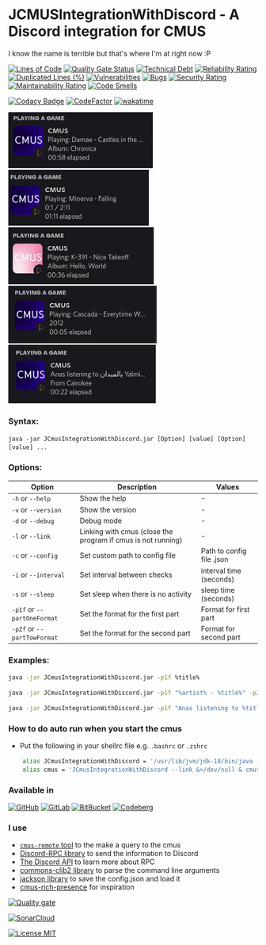 # JCMUSIntegrationWithDiscord - A Discord integration for CMUS
I know the name is terrible but that's where I'm at right now :P

[![Lines of Code](https://sonarcloud.io/api/project_badges/measure?project=Anas-Elgarhy_JCmusIntegrationWithDiscord&metric=ncloc)](https://sonarcloud.io/summary/new_code?id=Anas-Elgarhy_JCmusIntegrationWithDiscord)
[![Quality Gate Status](https://sonarcloud.io/api/project_badges/measure?project=Anas-Elgarhy_JCmusIntegrationWithDiscord&metric=alert_status)](https://sonarcloud.io/summary/new_code?id=Anas-Elgarhy_JCmusIntegrationWithDiscord)
[![Technical Debt](https://sonarcloud.io/api/project_badges/measure?project=Anas-Elgarhy_JCmusIntegrationWithDiscord&metric=sqale_index)](https://sonarcloud.io/summary/new_code?id=Anas-Elgarhy_JCmusIntegrationWithDiscord)
[![Reliability Rating](https://sonarcloud.io/api/project_badges/measure?project=Anas-Elgarhy_JCmusIntegrationWithDiscord&metric=reliability_rating)](https://sonarcloud.io/summary/new_code?id=Anas-Elgarhy_JCmusIntegrationWithDiscord)
[![Duplicated Lines (%)](https://sonarcloud.io/api/project_badges/measure?project=Anas-Elgarhy_JCmusIntegrationWithDiscord&metric=duplicated_lines_density)](https://sonarcloud.io/summary/new_code?id=Anas-Elgarhy_JCmusIntegrationWithDiscord)
[![Vulnerabilities](https://sonarcloud.io/api/project_badges/measure?project=Anas-Elgarhy_JCmusIntegrationWithDiscord&metric=vulnerabilities)](https://sonarcloud.io/summary/new_code?id=Anas-Elgarhy_JCmusIntegrationWithDiscord)
[![Bugs](https://sonarcloud.io/api/project_badges/measure?project=Anas-Elgarhy_JCmusIntegrationWithDiscord&metric=bugs)](https://sonarcloud.io/summary/new_code?id=Anas-Elgarhy_JCmusIntegrationWithDiscord)
[![Security Rating](https://sonarcloud.io/api/project_badges/measure?project=Anas-Elgarhy_JCmusIntegrationWithDiscord&metric=security_rating)](https://sonarcloud.io/summary/new_code?id=Anas-Elgarhy_JCmusIntegrationWithDiscord)
[![Maintainability Rating](https://sonarcloud.io/api/project_badges/measure?project=Anas-Elgarhy_JCmusIntegrationWithDiscord&metric=sqale_rating)](https://sonarcloud.io/summary/new_code?id=Anas-Elgarhy_JCmusIntegrationWithDiscord)
[![Code Smells](https://sonarcloud.io/api/project_badges/measure?project=Anas-Elgarhy_JCmusIntegrationWithDiscord&metric=code_smells)](https://sonarcloud.io/summary/new_code?id=Anas-Elgarhy_JCmusIntegrationWithDiscord)

[![Codacy Badge](https://api.codacy.com/project/badge/Grade/3e0d24aa2c1441e484622b8540193cdf)](https://app.codacy.com/gh/Anas-Elgarhy/JCmusIntegrationWithDiscord?utm_source=github.com&utm_medium=referral&utm_content=Anas-Elgarhy/JCmusIntegrationWithDiscord&utm_campaign=Badge_Grade_Settings)
[![CodeFactor](https://www.codefactor.io/repository/github/anas-elgarhy/jcmusintegrationwithdiscord/badge)](https://www.codefactor.io/repository/github/anas-elgarhy/jcmusintegrationwithdiscord)
[![wakatime](https://wakatime.com/badge/user/0671d7a1-0f1f-4dae-9501-2d7aa4f6fc20/project/5bd30ca7-e14d-4d4b-8fb6-7e1c0ab9250c.svg)](https://wakatime.com/badge/user/0671d7a1-0f1f-4dae-9501-2d7aa4f6fc20/project/5bd30ca7-e14d-4d4b-8fb6-7e1c0ab9250c)

<img alt="image 1" src="./Screenshots/1.png">
<img alt="image 2" src="./Screenshots/2.gif">
<img alt="image 3" src="./Screenshots/3.png">
<img alt="image 4" src="./Screenshots/4.png">
<img alt="image 5" src="./Screenshots/5.png">

### Syntax:
`java -jar JCmusIntegrationWithDiscord.jar [Option] [value] [Option] [value] ...`

### Options:
| Option                      | Description                                                  | Values                    |
|-----------------------------|--------------------------------------------------------------|---------------------------|
| `-h` or `--help`            | Show the help                                                | -                         |
| `-v` or `--version`         | Show the version                                             | -                         |
| `-d` or `--debug`           | Debug mode                                                   | -                         |
| `-l` or `--link`            | Linking with cmus (close the program if cmus is not running) | -                         |
| `-c` or `--config`          | Set custom path to config file                               | Path to config file .json |
| `-i` or `--interval`        | Set interval between checks                                  | interval time (seconds)   |
| `-s` or `--sleep`           | Set sleep when there is no activity                          | sleep time (seconds)      |
| `-p1f` or `--partOneFormat` | Set the format for the first part                            | Format for first part     |
| `-p2f` or `--partTowFormat` | Set the format for the second part                           | Format for second part    |


### Examples:
```bash
java -jar JCmusIntegrationWithDiscord.jar -p1f %title%
```

```bash
java -jar JCmusIntegrationWithDiscord.jar -p1f "%artist% - %title%" -p2f "%album% - %date%"
```

```bash
java -jar JCmusIntegrationWithDiscord.jar -p1f "Anas listening to %title%" -p2f "From %artist%"
```

### How to do auto run when you start the cmus
- Put the following in your shellrc file e.g. `.bashrc` or `.zshrc`
```bash
    alias JCmusIntegrationWithDiscord = '/usr/lib/jvm/jdk-18/bin/java -jar path/to/jar/JCmusIntegrationWithDiscord.jar'
    alias cmus = 'JCmusIntegrationWithDiscord --link &>/dev/null & cmus'
```

### Available in
[![GitHub](https://img.shields.io/badge/GitHub-Main%20repo-brightgreen?style=for-the-badge&logo=GitHub)](https://github.com/Anas-Elgarhy/JCmusIntegrationWithDiscord)
[![GitLab](https://img.shields.io/badge/GitLab-Mirror%20repo-brightgreen?style=for-the-badge&logo=GitLab)](https://gitlab.com/Anas-Elgarhy/JCmusIntegrationWithDiscord)
[![BitBucket](https://img.shields.io/badge/BitBucket-Mirror%20repo-brightgreen?style=for-the-badge&logo=BitBucket)](https://bitbucket.org/anas_elgarhy/JCmusIntegrationWithDiscord)
[![Codeberg](https://img.shields.io/badge/Codeberg-Mirror%20repo-brightgreen?style=for-the-badge&logo=Codeberg)](https://codeberg.org/anas-elgarhy/JCmusIntegrationWithDiscord)


### I use
- [`cmus-remote` tool](https://github.com/cmus/cmus) to the make a query to the cmus
- [Discord-RPC library](https://github.com/Vatuu/discord-rpc) to send the information to Discord
- [The Discord API](https://discordapp.com/developers/docs/intro) to learn more about RPC
- [commons-clib2 library](https://github.com/apache/commons-cli) to parse the command line arguments
- [jackson library](https:github.com/FasterXML/jackson-databind) to save the config.json and load it
- [cmus-rich-presence](https://github.com/pascalpuffke/cmus-rich-presence) for inspiration

[![Quality gate](https://sonarcloud.io/api/project_badges/quality_gate?project=Anas-Elgarhy_JCmusIntegrationWithDiscord)](https://sonarcloud.io/summary/new_code?id=Anas-Elgarhy_JCmusIntegrationWithDiscord)

[![SonarCloud](https://sonarcloud.io/images/project_badges/sonarcloud-black.svg)](https://sonarcloud.io/summary/new_code?id=Anas-Elgarhy_JCmusIntegrationWithDiscord)

[![License MIT](https://img.shields.io/badge/license-MIT-green.svg)](https://spdx.org/licenses/MIT.html)